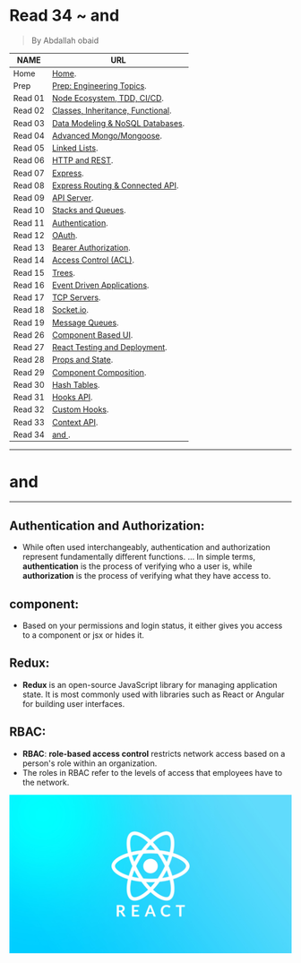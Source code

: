 # Read 34 ~ <Login /> and <Auth />
> By Abdallah obaid

**NAME**     | **URL**
------------ | -------------
Home         | [Home](https://abdallah-401-advanced-javascript.github.io/reading-notes-401/).
 Prep        | [Prep: Engineering Topics](https://abdallah-401-advanced-javascript.github.io/reading-notes-401/Prep).
 Read 01     | [Node Ecosystem, TDD, CI/CD](https://abdallah-401-advanced-javascript.github.io/reading-notes-401/class-01).
 Read 02     | [Classes, Inheritance, Functional](https://abdallah-401-advanced-javascript.github.io/reading-notes-401/class-02).
 Read 03     | [Data Modeling & NoSQL Databases](https://abdallah-401-advanced-javascript.github.io/reading-notes-401/class-03).
 Read 04     | [Advanced Mongo/Mongoose](https://abdallah-401-advanced-javascript.github.io/reading-notes-401/class-04).
 Read 05     | [Linked Lists](https://abdallah-401-advanced-javascript.github.io/reading-notes-401/class-05).
 Read 06     | [HTTP and REST](https://abdallah-401-advanced-javascript.github.io/reading-notes-401/class-06).
 Read 07     | [Express](https://abdallah-401-advanced-javascript.github.io/reading-notes-401/class-07).
 Read 08     | [Express Routing & Connected API](https://abdallah-401-advanced-javascript.github.io/reading-notes-401/class-08).
 Read 09     | [API Server](https://abdallah-401-advanced-javascript.github.io/reading-notes-401/class-09).
 Read 10     | [Stacks and Queues](https://abdallah-401-advanced-javascript.github.io/reading-notes-401/class-10).
 Read 11     | [Authentication](https://abdallah-401-advanced-javascript.github.io/reading-notes-401/class-11).
 Read 12     | [OAuth](https://abdallah-401-advanced-javascript.github.io/reading-notes-401/class-12).
 Read 13     | [Bearer Authorization](https://abdallah-401-advanced-javascript.github.io/reading-notes-401/class-13).
 Read 14     | [Access Control (ACL)](https://abdallah-401-advanced-javascript.github.io/reading-notes-401/class-14).
 Read 15     | [Trees](https://abdallah-401-advanced-javascript.github.io/reading-notes-401/class-15).
 Read 16     | [Event Driven Applications](https://abdallah-401-advanced-javascript.github.io/reading-notes-401/class-16).
 Read 17     | [TCP Servers](https://abdallah-401-advanced-javascript.github.io/reading-notes-401/class-17). 
 Read 18     | [Socket.io](https://abdallah-401-advanced-javascript.github.io/reading-notes-401/class-18).
 Read 19     | [Message Queues](https://abdallah-401-advanced-javascript.github.io/reading-notes-401/class-19).
 Read 26     | [Component Based UI](https://abdallah-401-advanced-javascript.github.io/reading-notes-401/class-26). 
 Read 27     | [React Testing and Deployment](https://abdallah-401-advanced-javascript.github.io/reading-notes-401/class-27).  
 Read 28     | [Props and State](https://abdallah-401-advanced-javascript.github.io/reading-notes-401/class-28). 
 Read 29     | [Component Composition](https://abdallah-401-advanced-javascript.github.io/reading-notes-401/class-29).
 Read 30     | [Hash Tables](https://abdallah-401-advanced-javascript.github.io/reading-notes-401/class-30).
 Read 31     | [Hooks API](https://abdallah-401-advanced-javascript.github.io/reading-notes-401/class-31). 
 Read 32     | [Custom Hooks](https://abdallah-401-advanced-javascript.github.io/reading-notes-401/class-32). 
 Read 33     | [Context API](https://abdallah-401-advanced-javascript.github.io/reading-notes-401/class-33).  
 Read 34     | [<Login /> and <Auth />](https://abdallah-401-advanced-javascript.github.io/reading-notes-401/class-34).  
----------------------------------
# <Login /> and <Auth />
----------------------------------
 ## Authentication and Authorization:
  * While often used interchangeably, authentication and authorization represent fundamentally different functions. ... In simple terms, **authentication** is the process of verifying who a user is, while **authorization** is the process of verifying what they have access to.

 ## <Auth /> component:
  * Based on your permissions and login status, it either gives you access to a component or jsx or hides it.

 ## Redux:
  * **Redux** is an open-source JavaScript library for managing application state. It is most commonly used with libraries such as React or Angular for building user interfaces.

## RBAC:
  * **RBAC**: **role-based access control** restricts network access based on a person's role within an organization.
  * The roles in RBAC refer to the levels of access that employees have to the network.
 
 ![React](./Img/React.jpg)